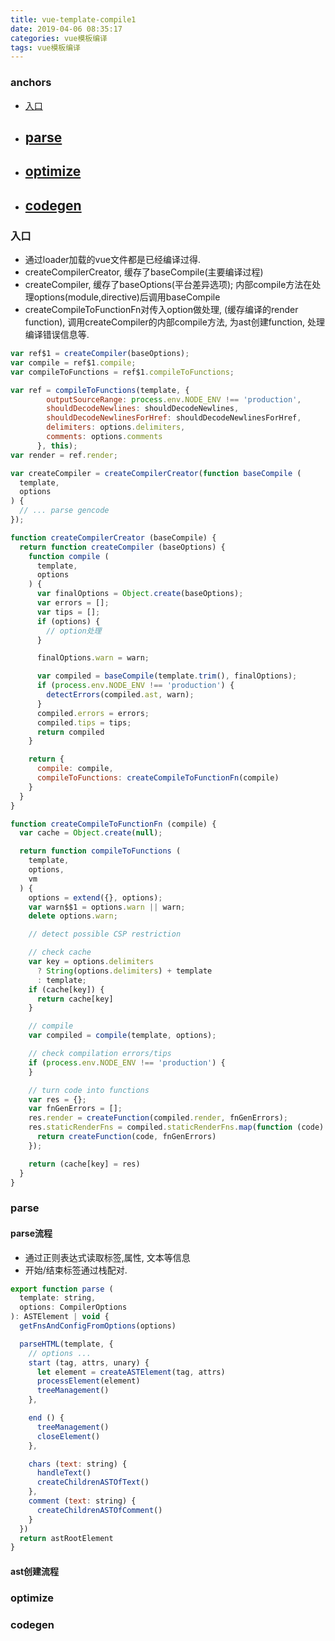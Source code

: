 ```yaml
---
title: vue-template-compile1
date: 2019-04-06 08:35:17
categories: vue模板编译
tags: vue模板编译
---
```


### anchors
- [入口](#入口)
- [parse](#parse)
  - 
- [optimize](#optimize)
  - 
- [codegen](#codegen)
  - 

### 入口
- 通过loader加载的vue文件都是已经编译过得.
- createCompilerCreator, 缓存了baseCompile(主要编译过程)
- createCompiler, 缓存了baseOptions(平台差异选项); 内部compile方法在处理options(module,directive)后调用baseCompile
- createCompileToFunctionFn对传入option做处理, (缓存编译的render function), 调用createCompiler的内部compile方法, 为ast创建function, 处理编译错误信息等.
```js
var ref$1 = createCompiler(baseOptions);
var compile = ref$1.compile;
var compileToFunctions = ref$1.compileToFunctions;

var ref = compileToFunctions(template, {
        outputSourceRange: process.env.NODE_ENV !== 'production',
        shouldDecodeNewlines: shouldDecodeNewlines,
        shouldDecodeNewlinesForHref: shouldDecodeNewlinesForHref,
        delimiters: options.delimiters,
        comments: options.comments
      }, this);
var render = ref.render;
```

```js
var createCompiler = createCompilerCreator(function baseCompile (
  template,
  options
) {
  // ... parse gencode
});

function createCompilerCreator (baseCompile) {
  return function createCompiler (baseOptions) {
    function compile (
      template,
      options
    ) {
      var finalOptions = Object.create(baseOptions);
      var errors = [];
      var tips = [];
      if (options) {
        // option处理
      }

      finalOptions.warn = warn;

      var compiled = baseCompile(template.trim(), finalOptions);
      if (process.env.NODE_ENV !== 'production') {
        detectErrors(compiled.ast, warn);
      }
      compiled.errors = errors;
      compiled.tips = tips;
      return compiled
    }

    return {
      compile: compile,
      compileToFunctions: createCompileToFunctionFn(compile)
    }
  }
}
```

```js
function createCompileToFunctionFn (compile) {
  var cache = Object.create(null);

  return function compileToFunctions (
    template,
    options,
    vm
  ) {
    options = extend({}, options);
    var warn$$1 = options.warn || warn;
    delete options.warn;

    // detect possible CSP restriction

    // check cache
    var key = options.delimiters
      ? String(options.delimiters) + template
      : template;
    if (cache[key]) {
      return cache[key]
    }

    // compile
    var compiled = compile(template, options);

    // check compilation errors/tips
    if (process.env.NODE_ENV !== 'production') {
    }

    // turn code into functions
    var res = {};
    var fnGenErrors = [];
    res.render = createFunction(compiled.render, fnGenErrors);
    res.staticRenderFns = compiled.staticRenderFns.map(function (code) {
      return createFunction(code, fnGenErrors)
    });

    return (cache[key] = res)
  }
}
```

### parse

#### parse流程
- 通过正则表达式读取标签,属性, 文本等信息
- 开始/结束标签通过栈配对.

```js
export function parse (
  template: string,
  options: CompilerOptions
): ASTElement | void {
  getFnsAndConfigFromOptions(options)

  parseHTML(template, {
    // options ...
    start (tag, attrs, unary) {
      let element = createASTElement(tag, attrs)
      processElement(element)
      treeManagement()
    },

    end () {
      treeManagement()
      closeElement()
    },

    chars (text: string) {
      handleText()
      createChildrenASTOfText()
    },
    comment (text: string) {
      createChildrenASTOfComment()
    }
  })
  return astRootElement
}
```

#### ast创建流程

### optimize


### codegen

